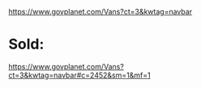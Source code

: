 https://www.govplanet.com/Vans?ct=3&kwtag=navbar

# Sold:
https://www.govplanet.com/Vans?ct=3&kwtag=navbar#c=2452&sm=1&mf=1
